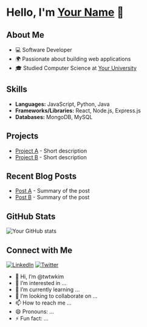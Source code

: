 # Hello, I'm [Your Name](https://github.com/twtwkim) 👋

## About Me
- 💻 Software Developer
- 🌍 Passionate about building web applications
- 🎓 Studied Computer Science at [Your University](https://www.your-university.edu)

## Skills
- **Languages:** JavaScript, Python, Java
- **Frameworks/Libraries:** React, Node.js, Express.js
- **Databases:** MongoDB, MySQL

## Projects
- [Project A](https://github.com/your_username/project-a) - Short description
- [Project B](https://github.com/your_username/project-b) - Short description

## Recent Blog Posts
- [Post A](https://your-blog.com/post-a) - Summary of the post
- [Post B](https://your-blog.com/post-b) - Summary of the post

## GitHub Stats
![Your GitHub stats](https://github-readme-stats.vercel.app/api?username=your_username&show_icons=true&theme=radical)

## Connect with Me
[![LinkedIn](https://img.shields.io/badge/LinkedIn-Profile-blue)](https://www.linkedin.com/your-profile)
[![Twitter](https://img.shields.io/twitter/follow/your-handle?style=social)](https://twitter.com/your-handle)




- 👋 Hi, I’m @twtwkim
- 👀 I’m interested in ...
- 🌱 I’m currently learning ...
- 💞️ I’m looking to collaborate on ...
- 📫 How to reach me ...
- 😄 Pronouns: ...
- ⚡ Fun fact: ...

<!---
twtwkim/twtwkim is a ✨ special ✨ repository because its `README.md` (this file) appears on your GitHub profile.
You can click the Preview link to take a look at your changes.
--->
